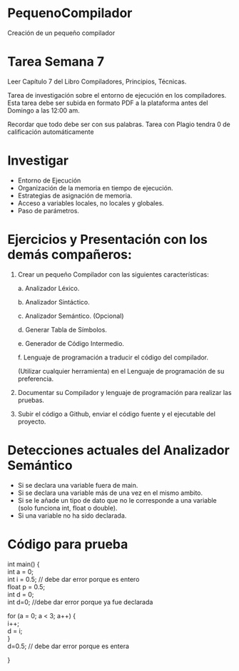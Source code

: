 # PequenoCompilador
Creación de un pequeño compilador


# Tarea Semana 7
Leer Capítulo 7 del Libro Compiladores, Principios, Técnicas.

Tarea de investigación sobre el entorno de ejecución en los compiladores. Esta tarea debe ser subida en formato PDF a la plataforma antes del Domingo a las 12:00 am.  

Recordar que todo debe ser con sus palabras. Tarea con Plagio tendra 0 de calificación automáticamente

# Investigar
- Entorno de Ejecución
- Organización de la memoria en tiempo de ejecución.
- Estrategias de asignación de memoria.
- Acceso a variables locales, no locales y globales.
- Paso de parámetros.



# Ejercicios y Presentación con los demás compañeros:
1)    Crear un pequeño Compilador con las siguientes características:

      a.    Analizador Léxico.

      b.    Analizador Sintáctico.

      c.    Analizador Semántico. (Opcional)

      d.    Generar Tabla de Símbolos.

      e.    Generador de Código Intermedio.

      f.     Lenguaje de programación a traducir el código del compilador.

      (Utilizar cualquier herramienta) en el Lenguaje de programación de su preferencia.

2)    Documentar su Compilador y lenguaje de programación para realizar las pruebas.

3)    Subir el código a Github, enviar el código fuente y el ejecutable del proyecto.


# Detecciones actuales del Analizador Semántico
- Si se declara una variable fuera de main.
- Si se declara una variable más de una vez en el mismo ambito.
- Si se le añade un tipo de dato que no le corresponde a una variable (solo funciona int, float o double).
- Si una variable no ha sido declarada.



# Código para prueba
int main() {  
  int a = 0;  
  int i = 0.5; // debe dar error porque es entero  
  float p = 0.5;  
  int d = 0;  
  int d=0; //debe dar error porque ya fue declarada  
  
  for (a = 0; a < 3; a++) {  
    i++;  
    d = i;  
  }  
  d=0.5; // debe dar error porque es entera  
  
}  
